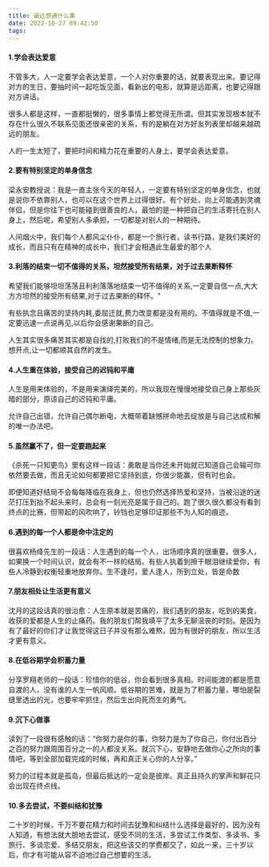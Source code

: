 ```yaml
---
title: 最近想通什么事
date: 2022-10-27 09:42:50
tags:
---
```

#### 1.学会表达爱意

不管多大，人一定要学会表达爱意，一个人对你重要的话，就要表现出来。要记得对方的生日，要抽时间一起吃饭见面，看新出的电影，就算是远距离，也要记得跟对方讲话。

很多人都是这样，一直都挺懒的，很多事情上都觉得无所谓。但其实发现根本就不存在什么很久不联系见面还很亲密的关系，有的是躺在对方好友列表里却越来越疏远的朋友。

人的一生太短了，要把时间和精力花在重要的人身上，要学会表达爱意。

#### 2.要有特别坚定的单身信念

梁永安教授说：我是一直主张今天的年轻人，一定要有特别坚定的单身信念，也就是说你不依靠别人，也可以在这个世界上过得很好。有个好处，向上可能遇到灵魂伴侣，但是你往下也可能碰到很善良的人，最怕的是一种把自己的生活寄托在别人身上，然后呢，希望别人多承担，一切都是对别人的一种期待。

人间烟火中，我们每个人都风尘仆仆，都是一个旅行者，读书行路，是我们美好的成长，而且只有在精神的成长中，我们才会相遇此生最爱的那个人

#### 3.利落的结束一切不值得的关系，坦然接受所有结果，对于过去果断释怀

希望我们能够坦坦荡荡且利利落落地结束一切不值得的关系,一定要自信一点,大大方方坦然的接受所有结果,对于过去果断的释怀。"

有些执念且痛苦的坚持内耗,委屈迁就,费力改变都是没有用的。不值得就是不值,一定要迅速一点说再见,以后你会感谢果断的自己。

人生其实很多痛苦其实都是自找的,打败我们的不是情绪,而是无法控制的想象力。想开点,让一切都顺其自然的发生。

#### 4.人生重在体验，接受自己的迟钝和平庸

人生是用来体验的，不是用来演绎完美的，所以我现在慢慢地接受自己身上那些灰暗的部分，原谅自己的迟钝和平庸。

允许自己出错，允许自己偶尔断电，大概带着缺憾拼命地去绽放是与自己达成和解的唯一办法吧。

#### 5.虽然赢不了，但一定要跑起来

《杀死一只知更鸟》里有这样一段话：勇敢是当你还未开始就已知道自己会输可你依然要去做，而且无论如何都要把它坚持到底，你很少能赢，但有时也会。

即便知道好结局不会每每降临在我身上，但也仍然选择热爱和坚持，当被沿途的迷茫打压到抬不起头来时，总会有一刻光亮是属于自己的。跑了很久很久都没有看到终点的比赛，但带起的风吹响了，铃铛也足够印证那些不为人知的痕迹。

#### 6.遇到的每一个人都是命中注定的

很喜欢杨绛先生的一段话：人生遇到的每一个人，出场顺序真的很重要。很多人，如果换一个时间认识，就会有不一样的结局。有些人执着到擦干眼泪继续爱你，有些人冷静到权衡轻重地放弃你。生不逢时，爱人逢人，所到立处，皆是命数

#### 7.朋友相处让生活更有意义

沈月的这段话真的很治愈：人生原本就是苦痛的，我们遇到的朋友，吃到的美食，收获的爱都是人生的止痛药。我的朋友们帮我填平了太多无聊沮丧的时刻。是因为有了最好的你们才让我觉得这日子并没有那么难熬，因为有很好的朋友，所以生活才更有意义。

#### 8.在低谷期学会积蓄力量

分享罗翔老师的一段话：珍惜你的低谷，你会看到很多真相。时间能渡的都是愿意自渡的人，没有谁的人生一帆风顺。低谷期的苦难，就是为了积蓄力量，哪怕是裂缝里透出的光，也要牢牢抓住，然后生出向死而生的勇气。

#### 9.沉下心做事

读到了一段很有感触的话：“你努力是你的事，你努力是为了你自己，你付出百分之百的努力跟周围百分之一的人都没关系。就沉下心，安静地去做你心之所向的事情吧，等到全部加载完成的时候，再和真正关心你的人分享。”

努力的过程本就是孤岛，但最后抵达的一定会是彼岸。真正且持久的掌声和鲜花只会出现在终点线。

#### 10.多去尝试，不要纠结和犹豫

二十岁的时候，千万不要花精力和时间去犹豫和纠结什么选择是最好的，因为没有人知道，有想法就大胆地去尝试，感受不同的生活，多尝试工作类型、多读书、多旅行、多谈恋爱、多结交朋友，把这些该交的学费都交了，如此一来，三十岁以后，你才有可能从容不迫地过自己想要的生活。
